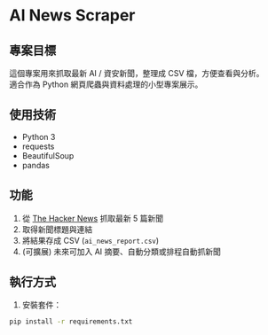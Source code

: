 # AI News Scraper

## 專案目標
這個專案用來抓取最新 AI / 資安新聞，整理成 CSV 檔，方便查看與分析。  
適合作為 Python 網頁爬蟲與資料處理的小型專案展示。

## 使用技術
- Python 3
- requests
- BeautifulSoup
- pandas

## 功能
1. 從 [The Hacker News](https://thehackernews.com/) 抓取最新 5 篇新聞
2. 取得新聞標題與連結
3. 將結果存成 CSV (`ai_news_report.csv`)
4. (可擴展) 未來可加入 AI 摘要、自動分類或排程自動抓新聞

## 執行方式
1. 安裝套件：
```bash
pip install -r requirements.txt
